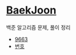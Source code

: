 # [BaekJoon](https://www.acmicpc.net/)
백준 알고리즘 문제, 풀이 정리

- [9663](./baekjoon/9663.py)
- [번호](./baekjoon/)